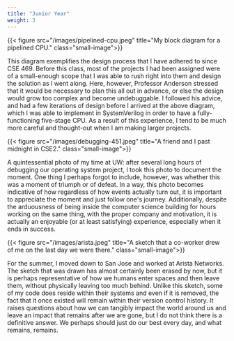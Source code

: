 ```yaml
---
title: "Junior Year"
weight: 3
---
```


{{< figure src="/images/pipelined-cpu.jpeg"
    title="My block diagram for a pipelined CPU." class="small-image">}}

This diagram exemplifies the design process that I have adhered to since
CSE 469. Before this class, most of the projects I had been assigned were of a
small-enough scope that I was able to rush right into them and design the
solution as I went along. Here, however, Professor Anderson stressed that it
would be necessary to plan this all out in advance, or else the design would
grow too complex and become undebuggable. I followed his advice, and had a few
iterations of design before I arrived at the above diagram, which I was able to
implement in SystemVerilog in order to have a fully-functioning five-stage CPU.
As a result of this experience, I tend to be much more careful and thought-out
when I am making larger projects.

{{< figure src="/images/debugging-451.jpeg"
    title="A friend and I past midnight in CSE2." class="small-image">}}

A quintessential photo of my time at UW: after several long hours of debugging
our operating system project, I took this photo to document the moment. One
thing I perhaps forgot to include, however, was whether this was a moment of
triumph or of defeat. In a way, this photo becomes indicative of how regardless
of how events actually turn out, it is important to appreciate the moment and
just follow one's journey. Additionally, despite the arduousness of being inside
the computer science building for hours working on the same thing, with the
proper company and motivation, it is actually an enjoyable (or at least
satisfying) experience, especially when it ends in success.

{{< figure src="/images/arista.jpeg"
    title="A sketch that a co-worker drew of me on the last day we were there." class="small-image">}}

For the summer, I moved down to San Jose and worked at Arista Networks. The
sketch that was drawn has almost certainly been erased by now, but it is perhaps
representative of how we humans enter spaces and then leave them, without
physically leaving too much behind. Unlike this sketch, some of my code does
reside within their systems and even if it is removed, the fact that it once
existed will remain within their version control history. It raises questions
about how we can tangibly impact the world around us and leave an impact that
remains after we are gone, but I do not think there is a definitive answer. We
perhaps should just do our best every day, and what remains, remains.
